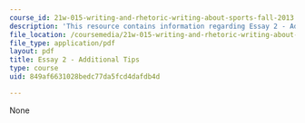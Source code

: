 ```yaml
---
course_id: 21w-015-writing-and-rhetoric-writing-about-sports-fall-2013
description: 'This resource contains information regarding Essay 2 - Additional Tips. '
file_location: /coursemedia/21w-015-writing-and-rhetoric-writing-about-sports-fall-2013/849af6631028bedc77da5fcd4dafdb4d_MIT21W_015F13_Esay2addltip.pdf
file_type: application/pdf
layout: pdf
title: Essay 2 - Additional Tips
type: course
uid: 849af6631028bedc77da5fcd4dafdb4d

---
```

None